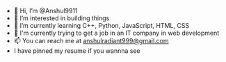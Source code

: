 - 👋 Hi, I’m @Anshul9911
- 👀 I’m interested in building things 
- 🌱 I’m currently learning C++, Python, JavaScript, HTML, CSS
- 💞️ I'm currently trying to get a job in an IT company in web development
- 📫 You can reach me at anshulradiant999@gmail.com
- I have pinned my resume if you wannna see

<!---
Anshul9911/Anshul9911 is a ✨ special ✨ repository because its `README.md` (this file) appears on your GitHub profile.
You can click the Preview link to take a look at your changes.
--->
